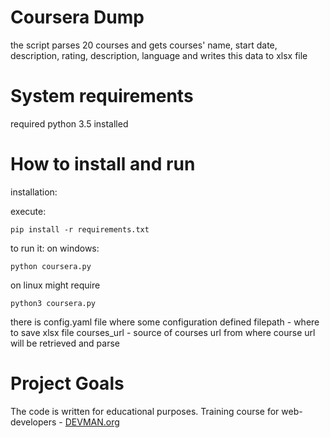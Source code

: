 # Coursera Dump

the script parses 20 courses and gets courses' name, start date, description, rating, description,
 language and writes this data to xlsx file


# System requirements

 required python 3.5 installed

# How to install and run

installation:
 
 execute: 

```
pip install -r requirements.txt
```

to run it: 
on windows:
```
python coursera.py
```
on linux might require 
```
python3 coursera.py
```

there is config.yaml file where some configuration defined
filepath - where to save xlsx file
courses_url - source of courses url from where course url will be retrieved and parse

# Project Goals

The code is written for educational purposes. Training course for web-developers - [DEVMAN.org](https://devman.org)
